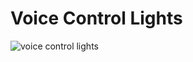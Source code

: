 # Voice Control Lights

![voice control lights](https://github.com/piyushmahajan001/Voice-controlled-lights/assets/166121676/13e7fae4-709b-4791-82f1-e141f6211db4)
